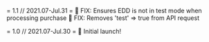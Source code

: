 = 1.1 // 2021.07-Jul.31 =
🐛 FIX: Ensures EDD is not in test mode when processing purchase
🐛 FIX: Removes 'test' => true from API request

= 1.0 // 2021.07-Jul.30 =
🚀 Initial launch!
